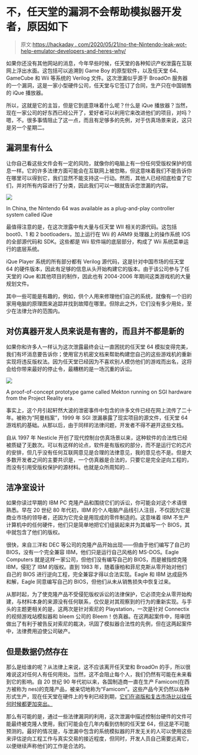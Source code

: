 # 不，任天堂的漏洞不会帮助模拟器开发者，原因如下

> 原文:[https://hackaday . com/2020/05/21/no-the-Nintendo-leak-wot-help-emulator-developers-and-heres-why/](https://hackaday.com/2020/05/21/no-the-nintendo-leak-wont-help-emulator-developers-and-heres-why/)

如果你还没有其他网站的消息，今年早些时候，任天堂的各种知识产权泄露在互联网上浮出水面。这包括可以追溯到 Game Boy 的原型软件，以及任天堂 64、GameCube 和 Wii 等系统的 Verilog 文件。这次泄漏似乎源于 BroadOn 服务器的一个漏洞，这是一家小型硬件公司，任天堂与它签订了合同，生产只在中国销售的 iQue 播放器。

所以，这就是它的主旨，但是它到底意味着什么呢？什么是 iQue 播放器？当然，现在一家公司的好东西已经公开了，爱好者可以利用它来改进他们的项目，对吗？嗯，不。很多事情阻止了这一点，而且有足够多的先例，对于仿真场景来说，这只是另一个星期二。

## 漏洞里有什么

让你自己看这些文件会有一定的风险，就像你的电脑上有一份任何受版权保护的信息一样。它的许多法律方面可能会在互联网上被忽略，但这意味着我们不能告诉你在哪里可以得到它，我们显然不能支持这一行动。然而，其他人已经彻底检查了它们，并对所有内容进行了分类，因此我们可以一眼就告诉您泄漏的内容。

[![](../Images/064df3237674548f659604a7dd4ebb18.png)](https://hackaday.com/wp-content/uploads/2020/05/nintendoleak-ique.jpg)

In China, the Nintendo 64 was available as a plug-and-play controller system called iQue

最值得注意的是，在这次泄露中有大量与任天堂 WII 相关的源代码。这包括 boot0、1 和 2 bootloaders，加上运行在 Wii 的 ARM9 处理器上的操作系统 IOS 的全部源代码和 SDK。这些都是 Wii 软件端的底层部分，构成了 Wii 系统菜单运行的底层系统。

iQue Player 系统的所有部分都有 Verilog 源代码，这是针对中国市场的任天堂 64 的硬件版本，因此有足够的信息从头开始构建它的版本。由于该公司参与了任天堂的 iQue 和其他项目的制作，因此也有 2004-2006 年期间这类游戏机的大量规划文件。

其中一些可能是有趣的，例如，供个人用来修理他们自己的系统，就像有一个旧的家用电脑的原理图来追踪并找到故障在哪里。但除此之外，它们没有多少用处，至少在法律允许的范围内。

## 对仿真器开发人员来说是有害的，而且并不都是新的

如果你和许多人一样认为这次泄露最终会让一直困扰的任天堂 64 模拟变得完美，我们有坏消息要告诉你；使用官方机密文档来帮助构建您自己的这些游戏机的重新实现将违反版权法。因为任天堂已经因为不喜欢别人模仿他们的游戏而出名，这将会给你带来最好的停止令，最糟糕的是一场沉重的诉讼。

[![](../Images/7b516128caffd18a43b1e42ba9e17019.png)](https://hackaday.com/wp-content/uploads/2020/05/nintendoleak-mekton.jpg)

A proof-of-concept prototype game called Mekton running on SGI hardware from the Project Reality era.

事实上，这个月引起轩然大波的泄密事件中包含的许多文件已经在网上流传了二十年。被称为“阿曼档案”，1999 年 SGI 泄漏暴露了现实项目的源文件，任天堂 64 游戏机的基础。从那以后，由于同样的法律问题，开发者不得不避开这些文档。

自从 1997 年 Nesticle 开创了现代控制台仿真场景以来，这种软件的合法性已经被质疑了无数次。可以有这样的论点，软件是有版权的部分，而不是运行它的芯片的安排，但几乎没有任何互联网意见是合理的法律意见，我的意见也不是。但是大多数开发者之间的主要共识是，一个仿真器是合法的，只要它是完全逆向工程的，而没有引用受版权保护的源材料。也就是众所周知的…

## 洁净室设计

如果你读过早期的 IBM PC 克隆产品和围绕它们的诉讼，你可能会对这个术语很熟悉。早在 20 世纪 80 年代初，IBM 的个人电脑产品线引人注目，不仅因为它是商业市场的领导者，还因为它完全是用现成的零件制造的。这意味着 IBM 不生产计算机中的任何硬件，他们只是简单地把它们组装起来并为其编写一个 BIOS，其中就包含了他们的版权。

很快，来自三洋和 DEC 等公司的克隆产品开始出现——但由于他们编写了自己的 BIOS，没有一个完全兼容 IBM，他们只是运行自己风格的 MS-DOS。Eagle Computers 就是这样一家公司，但他们没有编写自己的 BIOS，而是被指控克隆 IBM，侵犯了 IBM 的版权。直到 1983 年，随着康柏和菲尼克斯从零开始对他们自己的 BIOS 进行逆向工程，完全兼容才得以合法实现。Eagle 和 IBM 达成庭外和解，Eagle 同意编写自己的 BIOS，但他们从未从销售损失中恢复过来。

从那时起，为了使克隆产品不受侵犯版权诉讼的法律保护，它必须完全从零开始构建，与材料本身的来源没有任何联系，仅仅是对其观察到的行为的重新实现。与手头的主题更相关的是，这两次是针对索尼的 Playstation，一次是针对 Connectix 的视频游戏站模拟器和 bleem 公司的 Bleem！仿真器。在这两起案件中，陪审团做出了有利于被告反对索尼的裁决，巩固了模拟器合法性的先例，但在这两起案件中，法律费用迫使公司破产。

## 但是数据仍然存在

那么是给谁的呢？从法律上来说，这不应该离开任天堂和 BroadOn 的手，所以很难说这对任何人有任何用处。当然，这不会阻止每个人，我们仍然有可能在未来看到它的影响。自 20 世纪 90 年代初以来，各国制造商一直在生产 Famicom(在西方被称为 nes)的克隆产品，被亲切地称为“Famicom”。这些产品今天仍然以各种形式生产，现在任天堂在硬件上的专利已经到期，[它们在盗版和复古市场比以往任何时候都更加突出。](https://hackaday.com/2020/05/11/teardown-generation-nex/)

那么有可能的是，通过一些法律漏洞的利用，这次泄漏中描述控制台硬件的文件可能最终被克隆人使用，我们可能会在几年内看到仿制的任天堂 64，但这是不可能预测的。最好的情况是，与泄漏中包含的系统模拟器的开发无关的人可以使用这些来评估逆向工程工作与真实交易的接近程度，但同时，开发人员自己需要远离它，以便继续声称他们的工作是合法的。